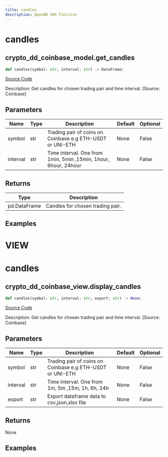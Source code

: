 ```yaml
---
title: candles
description: OpenBB SDK Function
---
```

# candles

## crypto_dd_coinbase_model.get_candles

```python
def candles(symbol: str, interval: str) -> DataFrame:
```
[Source Code](https://github.com/OpenBB-finance/OpenBBTerminal/tree/main/openbb_terminal/cryptocurrency/due_diligence/coinbase_model.py#L129)

Description: Get candles for chosen trading pair and time interval. [Source: Coinbase]

## Parameters

| Name | Type | Description | Default | Optional |
| ---- | ---- | ----------- | ------- | -------- |
| symbol | str | Trading pair of coins on Coinbase e.g ETH-USDT or UNI-ETH | None | False |
| interval | str | Time interval. One from 1min, 5min ,15min, 1hour, 6hour, 24hour | None | False |

## Returns

| Type | Description |
| ---- | ----------- |
| pd.DataFrame | Candles for chosen trading pair. |

## Examples




# VIEW

# candles

## crypto_dd_coinbase_view.display_candles

```python
def candles(symbol: str, interval: str, export: str) -> None:
```
[Source Code](https://github.com/OpenBB-finance/OpenBBTerminal/tree/main/openbb_terminal/cryptocurrency/due_diligence/coinbase_view.py#L75)

Description: Get candles for chosen trading pair and time interval. [Source: Coinbase]

## Parameters

| Name | Type | Description | Default | Optional |
| ---- | ---- | ----------- | ------- | -------- |
| symbol | str | Trading pair of coins on Coinbase e.g ETH-USDT or UNI-ETH | None | False |
| interval | str | Time interval. One from 1m, 5m ,15m, 1h, 6h, 24h | None | False |
| export | str | Export dataframe data to csv,json,xlsx file | None | False |

## Returns

None

## Examples

